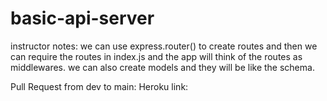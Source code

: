 # basic-api-server

instructor notes: we can use express.router() to create routes and then we can require the routes in index.js and the app will think of the routes as middlewares. we can also create models and they will be like the schema.

Pull Request from dev to main:
Heroku link:

